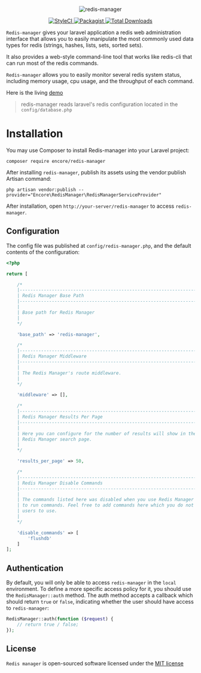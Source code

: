 <p align="center"><img src="http://zsong.me/redis-manager/vendor/redis-manager/img/logo.svg" alt="redis-manager"></p>

<p align="center">
    <a href="https://styleci.io/repos/114085132">
        <img src="https://styleci.io/repos/114085132/shield" alt="StyleCI">
    </a>
    <a href="https://packagist.org/packages/encore/redis-manager">
        <img src="https://img.shields.io/packagist/l/encore/redis-manager.svg?maxAge=2592000&&style=flat-square" alt="Packagist">
    </a>
    <a href="https://packagist.org/packages/encore/redis-manager">
        <img src="https://img.shields.io/packagist/dt/encore/redis-manager.svg?style=flat-square" alt="Total Downloads">
    </a>
</div>

`Redis-manager` gives your laravel application a redis web administration interface that allows you to easily manipulate the most commonly used data types for redis (strings, hashes, lists, sets, sorted sets).

It also provides a web-style command-line tool that works like redis-cli that can run most of the redis commands.

`Redis-manager` allows you to easily monitor several redis system status, including memory usage, cpu usage, and the throughput of each command.

Here is the living [demo](http://zsong.me/redis-manager/)

> redis-manager reads laravel's redis configuration located in the `config/database.php`

# Installation

You may use Composer to install Redis-manager into your Laravel project:

```shell
composer require encore/redis-manager

```

After installing `redis-manager`, publish its assets using the vendor:publish Artisan command:

```shell
php artisan vendor:publish --provider="Encore\RedisManager\RedisManagerServiceProvider"
```

After installation, open `http://your-server/redis-manager` to access `redis-manager`.

## Configuration

The config file was published at `config/redis-manager.php`, and the default contents of the configuration: 
```php
<?php

return [

    /*
    |--------------------------------------------------------------------------
    | Redis Manager Base Path
    |--------------------------------------------------------------------------
    |
    | Base path for Redis Manager
    |
    */

    'base_path' => 'redis-manager',

    /*
    |--------------------------------------------------------------------------
    | Redis Manager Middleware
    |--------------------------------------------------------------------------
    |
    | The Redis Manager's route middleware.
    |
    */

    'middleware' => [],

    /*
    |--------------------------------------------------------------------------
    | Redis Manager Results Per Page
    |--------------------------------------------------------------------------
    |
    | Here you can configure for the number of results will show in the
    | Redis Manager search page.
    |
    */

    'results_per_page' => 50,

    /*
    |--------------------------------------------------------------------------
    | Redis Manager Disable Commands
    |--------------------------------------------------------------------------
    |
    | The commands listed here was disabled when you use Redis Manager Console
    | to run commands. Feel free to add commands here which you do not want
    | users to use.
    |
    */

    'disable_commands' => [
        'flushdb'
    ]
];

```

## Authentication

By default, you will only be able to access `redis-manager` in the `local` environment. To define a more specific access policy for it, you should use the `RedisManager::auth` method. The auth method accepts a callback which should return `true` or `false`, indicating whether the user should have access to `redis-manager`:

```php
RedisManager::auth(function ($request) {
    // return true / false;
});
```

## License

`Redis manager` is open-sourced software licensed under the [MIT license](http://opensource.org/licenses/MIT)
